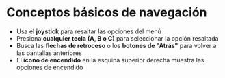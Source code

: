 # Conceptos básicos de navegación

- Usa el **joystick** para resaltar las opciones del menú
- Presiona **cualquier tecla (A, B o C)** para seleccionar la opción resaltada
- Busca las **flechas de retroceso** o los **botones de "Atrás"** para volver a las pantallas anteriores
- El **icono de encendido** en la esquina superior derecha muestra las opciones de encendido
